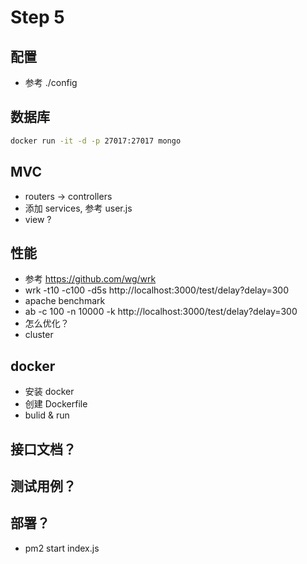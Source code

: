 # Step 5

## 配置
+ 参考 ./config

## 数据库
```bash
docker run -it -d -p 27017:27017 mongo
```

## MVC
+ routers -> controllers
+ 添加 services, 参考 user.js
+ view ?

## 性能
+ 参考 https://github.com/wg/wrk
+ wrk -t10 -c100 -d5s http://localhost:3000/test/delay?delay=300
+ apache benchmark
+ ab -c 100 -n 10000 -k http://localhost:3000/test/delay?delay=300
+ 怎么优化？
+ cluster

## docker
+ 安装 docker
+ 创建 Dockerfile
+ bulid & run

## 接口文档？

## 测试用例？

## 部署？
+ pm2 start index.js
